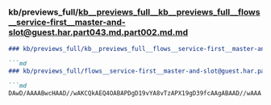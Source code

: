 ### kb/previews_full/kb__previews_full__kb__previews_full__flows__service-first__master-and-slot@guest.har.part043.md.part002.md.md

```md
### kb/previews_full/kb__previews_full__flows__service-first__master-and-slot@guest.har.part043.md.part002.md

```md
### kb/previews_full/flows__service-first__master-and-slot@guest.har.part043.md (part 002)

```md
DAwD/AAAABwcHAAD//wAKCQkAEQ4OABAPDgD19vYA8vTzAPX19gD39fcAAgABAAD//wAAA
```

```

```

```
